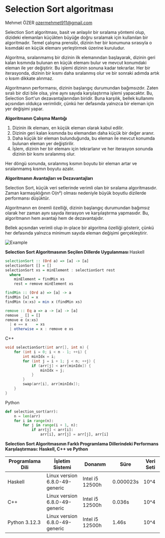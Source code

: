 # Selection Sort algoritması

Mehmet ÖZER ozermehmet911@gmail.com

Selection Sort algoritması, basit ve anlaşılır bir sıralama yöntemi olup, dizideki elemanları küçükten büyüğe doğru sıralamak için kullanılan bir algoritmadır. Temel çalışma prensibi, dizinin her bir konumuna sırasıyla o kısımdaki en küçük elemanı yerleştirmek üzerine kuruludur.

Algoritma, sıralanmamış bir dizinin ilk elemanından başlayarak, dizinin geri kalan kısmında bulunan en küçük elemanı bulur ve mevcut konumdaki eleman ile yer değiştirir. Bu işlemi dizinin sonuna kadar tekrarlar. Her bir iterasyonda, dizinin bir kısmı daha sıralanmış olur ve bir sonraki adımda artık o kısım dikkate alınmaz.

Algoritmanın performansı, dizinin başlangıç durumundan bağımsızdır. Zaten sıralı bir dizi bile olsa, yine aynı sayıda karşılaştırma işlemi yapacaktır. Bu, Selection Sort'un dezavantajlarından biridir. Buna karşılık, bellek kullanımı açısından oldukça verimlidir, çünkü her defasında yalnızca bir eleman için yer değişimi yapar.

**Algoritmanın Çalışma Mantığı**
1. Dizinin ilk elemanı, en küçük eleman olarak kabul edilir.
2. Dizinin geri kalan kısmında bu elemandan daha küçük bir değer aranır.
3. Daha küçük bir eleman bulunduğunda, bu eleman ile mevcut konumda bulunan eleman yer değiştirilir.
4. İşlem, dizinin her bir elemanı için tekrarlanır ve her iterasyon sonunda dizinin bir kısmı sıralanmış olur.

Her döngü sonunda, sıralanmış kısmın boyutu bir eleman artar ve sıralanmamış kısmın boyutu azalır.

**Algoritmanın Avantajları ve Dezavantajları**

Selection Sort, küçük veri setlerinde verimli olan bir sıralama algoritmasıdır. Zaman karmaşıklığının O(n²) olması nedeniyle büyük boyutlu dizilerde performansı düşüktür. 

Algoritmanın en önemli özelliği, dizinin başlangıç durumundan bağımsız olarak her zaman aynı sayıda iterasyon ve karşılaştırma yapmasıdır. Bu, algoritmanın hem avantajı hem de dezavantajıdır. 

Bellek açısından verimli olup in-place bir algoritma özelliği gösterir, çünkü her defasında yalnızca minimum sayıda eleman değişimi gerçekleştirir.

![Example](https://github.com/user-attachments/assets/f465a98a-4942-44e5-977c-1d39654735ac)

**Selection Sort Algoritmasının Seçilen Dillerde Uygulanması**
Haskell
```haskell
selectionSort :: (Ord a) => [a] -> [a]
selectionSort [] = []
selectionSort xs = minElement : selectionSort rest
  where
    minElement = findMin xs
    rest = remove minElement xs

findMin :: (Ord a) => [a] -> a
findMin [x] = x
findMin (x:xs) = min x (findMin xs)

remove :: Eq a => a -> [a] -> [a]
remove _ [] = []
remove e (x:xs)
  | e == x    = xs
  | otherwise = x : remove e xs
```

C++
```cpp
void selectionSort(int arr[], int n) {
    for (int i = 0; i < n - 1; ++i) {
        int minIdx = i;
        for (int j = i + 1; j < n; ++j) {
            if (arr[j] < arr[minIdx]) {
                minIdx = j;
            }
        }
        swap(arr[i], arr[minIdx]);
    }
}
```



Python
```python
def selection_sort(arr):
    n = len(arr)
    for i in range(n):
        for j in range(i + 1, n):
            if arr[j] < arr[i]:
                arr[i], arr[j] = arr[j], arr[i]
```

**Selection Sort Algoritmasının Farklı Programlama Dillerindeki Performans Karşılaştırması: Haskell, C++ ve Python**

| **Programlama Dili** | **İşletim Sistemi** | **Donanım** | **Süre** | **Veri Seti** |
|----------------------|---------------------|-------------|----------|---------------|
| Haskell | Linux version 6.8.0-49-generic | Intel i5 12500h | 0.000023s | 10^4 |
| C++ | Linux version 6.8.0-49-generic | Intel i5 12500h | 0.036s | 10^4 |
| Python 3.12.3 | Linux version 6.8.0-49-generic | Intel i5 12500h | 1.46s | 10^4 |
